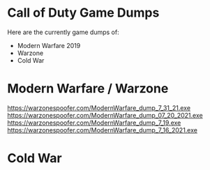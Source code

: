 # Call of Duty Game Dumps
Here are the currently game dumps of:
* Modern Warfare 2019
* Warzone
* Cold War

# Modern Warfare / Warzone
https://warzonespoofer.com/ModernWarfare_dump_7_31_21.exe
https://warzonespoofer.com/ModernWarfare_dump_07_20_2021.exe
https://warzonespoofer.com/ModernWarfare_dump_7_19.exe
https://warzonespoofer.com/ModernWarfare_dump_7_16_2021.exe

# Cold War

